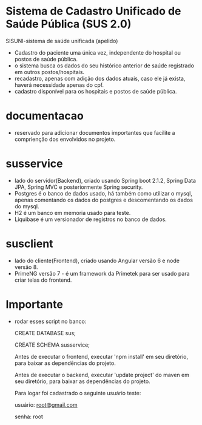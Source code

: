 # Sistema de Cadastro Unificado de Saúde Pública (SUS 2.0)
SISUNI-sistema de saúde unificada (apelido)

- Cadastro do paciente uma única vez, independente do hospital ou postos de saúde pública.
- o sistema busca os dados do seu histórico anterior de saúde registrado em outros postos/hospitais.
- recadastro, apenas com adição dos dados atuais, caso ele já exista, haverá necessidade apenas do cpf.
- cadastro disponível para os hospitais e postos de saúde pública.

# documentacao
- reservado para adicionar documentos importantes que facilite a comprienção dos envolvidos no projeto.

# susservice
- lado do servidor(Backend), criado usando Spring boot 2.1.2, Spring Data JPA, Spring MVC e posteriormente Spring security.
- Postgres é o banco de dados usado, há também como utilizar o mysql, apenas comentando os dados do postgres e descomentando os dados do mysql.
- H2 é um banco em memoria usado para teste.
- Liquibase é um versionador de registros no banco de dados.

# susclient
- lado do cliente(Frontend), criado usando Angular versão 6 e node versão 8.
- PrimeNG versão 7 - é um framework da Primetek para ser usado para criar telas do frontend.

# Importante
- rodar esses script no banco:

  CREATE DATABASE sus;
  
  CREATE SCHEMA susservice;
  
  Antes de executar o frontend, executar 'npm install' em seu diretório, para baixar as dependências do projeto.
  
  Antes de executar o backend, executar 'update project' do maven em seu diretório, para baixar as dependências do projeto.
  
  Para logar foi cadastrado o seguinte usuário teste: 
  
  usuário: root@gmail.com 
  
  senha: root
